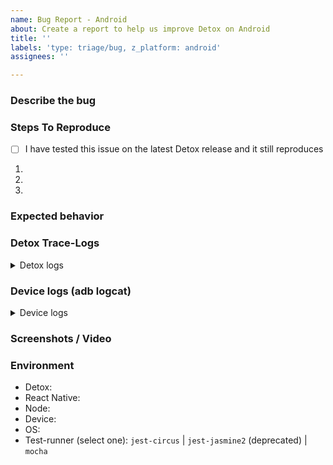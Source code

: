 ```yaml
---
name: Bug Report - Android
about: Create a report to help us improve Detox on Android
title: ''
labels: 'type: triage/bug, z_platform: android'
assignees: ''

---
```


### Describe the bug
<!-- A clear and concise description of what the bug is. -->


### Steps To Reproduce

- [ ] I have tested this issue on the latest Detox release and it still reproduces

<!--
Provide the steps necessary to reproduce the issue. If you are seeing a regression, try to provide the last known version where the issue did not reproduce.
-->

1. 
2. 
3. 

<!--
If possible, please provide a small demo project that reproduces the issue, or attach a video with the reproduction - this would be very appreciated.
-->


### Expected behavior
<!-- A clear and concise description of what you think should happen. -->


### Detox Trace-Logs
<!--
Place *Detox* logs under the "details" tag below. They can be obtained by passing the `loglevel` param: `detox test --loglevel trace`.

IMPORTANT: We will not be able to help out or provide proper analysis without these!
-->

<details>
 <summary>Detox logs</summary>
 <code>
 (paste logs here)
 </code>
</details>

### Device logs (adb logcat)
<!--
Paste *device* logs from the Android device/emulator - associated with the failing tests, under the "details" tag below.
Device logs can be obtained either by using `adb` (e.g. by running `adb logcat` while the test is running), or by running having Detox generate them as test artifacts (i.e. by providing the `--record-logs all` argument to the "detox test ..." command - see artifacts guide (https://wix.github.io/Detox/docs/api/artifacts) for more info).

IMPORTANT: We will not be able to help out or provide proper analysis without these!
-->

<details>
 <summary>Device logs</summary>
 <code>
 (paste logs here)
 </code>
</details>


### Screenshots / Video

<!-- If applicable, add screenshots and videos to help explain your problem. To learn how to generate those, visit our test artifacts guide: https://wix.github.io/Detox/docs/api/artifacts -->


### Environment
<!-- Please provide the following information -->
 - Detox:
 - React Native:
 - Node:
 - Device:
 - OS: 
 - Test-runner (select one): `jest-circus` | `jest-jasmine2` (deprecated) | `mocha`

<!-- Note: Test-runner is set in your detox configuration file (e.g. package.json, detox.config) -->
